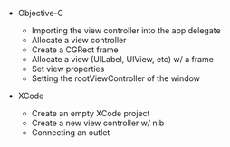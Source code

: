 - Objective-C
  - Importing the view controller into the app delegate
  - Allocate a view controller
  - Create a CGRect frame
  - Allocate a view (UILabel, UIView, etc) w/ a frame
  - Set view properties
  - Setting the rootViewController of the window

- XCode
  - Create an empty XCode project
  - Create a new view controller w/ nib
  - Connecting an outlet